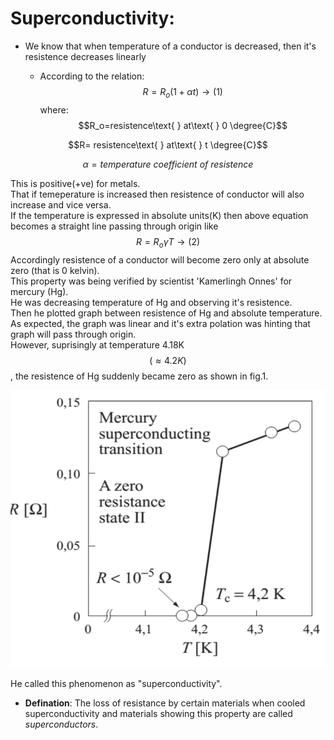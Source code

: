 # Superconductivity:
- We know that when temperature of a conductor is decreased, then it's resistence decreases linearly

  - According to the relation:
$$R=R_o(1+\alpha{t}) \longrightarrow (1)$$
where:
 $$R_o=resistence\text{ } at\text{ } 0 \degree{C}$$

 $$R= resistence\text{ } at\text{ } t \degree{C}$$

 $$\alpha = temperature\text{ } coefficient\text{ } of\text{ } resistence$$

This is positive(+ve) for metals.\
That if temeperature is increased then resistence of conductor will also increase and vice versa.\
If the temperature is expressed in absolute units(K) then above equation becomes a straight line passing through origin like
$$R=R_o\gamma T\longrightarrow (2)$$
Accordingly resistence of a conductor will become zero only at absolute zero (that is 0 kelvin).\
This property was being verified by scientist 'Kamerlingh Onnes' for mercury (Hg).\
He was decreasing temperature of Hg and observing it's resistence.\
Then he plotted graph between resistence of Hg and absolute temperature.\
As expected, the graph was linear and it's extra polation was hinting that graph will pass through origin.\
However, suprisingly at temperature 4.18K $$(\approx{4.2K})$$, the resistence of Hg suddenly became zero as shown in fig.1.

![](1-Originale-publiee-par-HK-Onnes-montrant-que-le-Mercure-perd-sa-resistivite-a-une.png)

He called this phenomenon as "superconductivity".
- **Defination**: The loss of resistance by certain materials when cooled superconductivity and materials showing this property are called _superconductors_.



